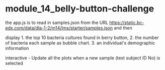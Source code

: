 # module_14_belly-button-challenge

the app.js is to read in samples.json from the URL https://static.bc-edx.com/data/dla-1-2/m14/lms/starter/samples.json and then

display 1. the top 10 bacteria cultures found in berry button, 
        2. the number of bacteria each sample as bubble chart.
        3. an individual's demographic information

interactive  - Update all the plots when a new sample (test subject ID No) is selected

